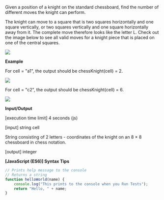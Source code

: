 Given a position of a knight on the standard chessboard, find the number of different moves the knight can perform.

The knight can move to a square that is two squares horizontally and one square vertically, or two squares vertically and one square horizontally away from it. The complete move therefore looks like the letter L. Check out the image below to see all valid moves for a knight piece that is placed on one of the central squares.

[<img src="https://codefightsuserpics.s3.amazonaws.com/tasks/chessKnight/img/knight.jpg?_tm=1530791321381">](https://codefightsuserpics.s3.amazonaws.com/tasks/chessKnight/img/knight.jpg?_tm=1530791321381)

**Example**

For cell = "a1", the output should be
chessKnight(cell) = 2.

[<img src="https://codefightsuserpics.s3.amazonaws.com/tasks/chessKnight/img/ex_1.jpg?_tm=1530791321641">](https://codefightsuserpics.s3.amazonaws.com/tasks/chessKnight/img/ex_1.jpg?_tm=1530791321641)

For cell = "c2", the output should be
chessKnight(cell) = 6.

[<img src="https://codefightsuserpics.s3.amazonaws.com/tasks/chessKnight/img/ex_2.jpg?_tm=1530791321912">](https://codefightsuserpics.s3.amazonaws.com/tasks/chessKnight/img/ex_2.jpg?_tm=1530791321912)

**Input/Output**

[execution time limit] 4 seconds (js)

[input] string cell

String consisting of 2 letters - coordinates of the knight on an 8 × 8 chessboard in chess notation.

[output] integer

**[JavaScript (ES6)] Syntax Tips**

```javascript
// Prints help message to the console
// Returns a string
function helloWorld(name) {
    console.log("This prints to the console when you Run Tests");
    return "Hello, " + name;
}
```